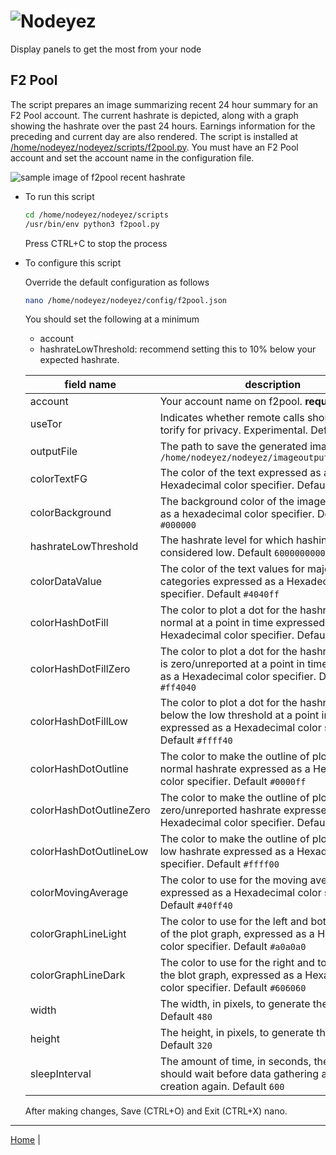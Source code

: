 # ![Nodeyez](../images/nodeyez.svg)
Display panels to get the most from your node

## F2 Pool

The script prepares an image summarizing recent 24 hour summary for an F2 Pool
account.  The current hashrate is depicted, along with a graph showing the
hashrate over the past 24 hours.  Earnings information for the preceding and
current day are also rendered.  The script is installed at
[/home/nodeyez/nodeyez/scripts/f2pool.py](../scripts/f2pool.py).
You must have an F2 Pool account and set the account name in the configuration
file.

![sample image of f2pool recent hashrate](../images/f2pool.png)

* To run this script

   ```sh
   cd /home/nodeyez/nodeyez/scripts
   /usr/bin/env python3 f2pool.py
   ```

   Press CTRL+C to stop the process

* To configure this script

   Override the default configuration as follows

   ```sh
   nano /home/nodeyez/nodeyez/config/f2pool.json
   ```
  
   You should set the following at a minimum
   - account
   - hashrateLowThreshold: recommend setting this to 10% below your expected hashrate.


   | field name | description |
   | --- | --- |
   | account | Your account name on f2pool. **required** |
   | useTor | Indicates whether remote calls should use torify for privacy. Experimental. Default `true` |
   | outputFile | The path to save the generated image. Default `/home/nodeyez/nodeyez/imageoutput/f2pool.png` |
   | colorTextFG | The color of the text expressed as a Hexadecimal color specifier. Default `#ffffff` |
   | colorBackground | The background color of the image expressed as a hexadecimal color specifier. Default `#000000` |
   | hashrateLowThreshold | The hashrate level for which hashing should be considered low. Default `60000000000000` |
   | colorDataValue | The color of the text values for major categories expressed as a Hexadecimal color specifier. Default `#4040ff` | 
   | colorHashDotFill | The color to plot a dot for the hashrate when normal at a point in time expressed as a Hexadecimal color specifier. Default `#4040ff`| 
   | colorHashDotFillZero | The color to plot a dot for the hashrate when it is zero/unreported at a point in time expressed as a Hexadecimal color specifier. Default `#ff4040` |
   | colorHashDotFillLow | The color to plot a dot for the hashrate when it below the low threshold at a point in time expressed as a Hexadecimal color specifier. Default `#ffff40` |
   | colorHashDotOutline | The color to make the outline of plotted dots for normal hashrate expressed as a Hexadecimal color specifier. Default `#0000ff` | 
   | colorHashDotOutlineZero | The color to make the outline of plotted dots for zero/unreported hashrate expressed as a Hexadecimal color specifier. Default `#ff0000` | 
   | colorHashDotOutlineLow | The color to make the outline of plotted dots for low hashrate expressed as a Hexadecimal color specifier. Default `#ffff00` |
   | colorMovingAverage | The color to use for the moving average line expressed as a Hexadecimal color specifier. Default `#40ff40` |
   | colorGraphLineLight | The color to use for the left and bottom borders of the plot graph, expressed as a Hexadecimal color specifier. Default `#a0a0a0` |
   | colorGraphLineDark | The color to use for the right and top borders of the blot graph, expressed as a Hexadecimal color specifier. Default `#606060` |
   | width | The width, in pixels, to generate the image. Default `480` |
   | height | The height, in pixels, to generate the image. Default `320` |
   | sleepInterval | The amount of time, in seconds, the script should wait before data gathering and image creation again. Default `600` |

   After making changes, Save (CTRL+O) and Exit (CTRL+X) nano.


---

[Home](../README.md) | 

